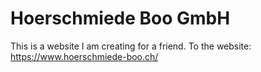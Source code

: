 # Hoerschmiede Boo GmbH

This is a website I am creating for a friend.
To the website:
https://www.hoerschmiede-boo.ch/
